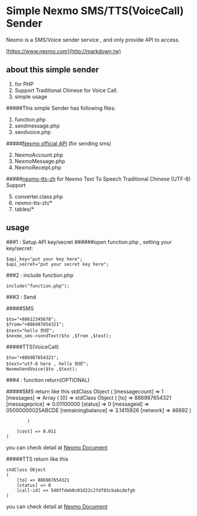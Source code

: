 Simple Nexmo SMS/TTS(VoiceCall) Sender
==


Nexmo is a SMS/Voice sender service , and only provide API to access.

[https://www.nexmo.com](http://markdown.tw)



about this simple sender
--

1. for PHP
2. Support Traditional Chinese for Voice Call.
3. simple usage



#####This simple Sender has following files:

1. function.php
2. sendmessage.php
3. sendvoice.php

#####[Nexmo official API](https://docs.nexmo.com/index.php/pre-built-libraries) (for sending sms)

2. NexmoAccount.php
3. NexmoMessage.php
4. NexmoReceipt.php

#####[nexmo-tts-zh](https://github.com/jeremy5189/nexmo-tts-zh) for Nexmo Text To Speech Traditional Chinese (UTF-8) Support

5. converter.class.php
6. nexmo-tts-zh/*
7. tables/*


usage
--

###1 : Setup API key/secret
######open function.php , setting your key/secret:


	$api_key="put your key here";
	$api_secret="put your secret key here";


###2 : include function.php

	include("function.php");


###3 : Send

#####SMS

	$to="+88612345678";
	$from="+886987654321";
	$text="hello 你好";
	$nexmo_sms->sendText($to ,$from ,$text);


#####TTS(VoiceCall)


	$to="+886987654321";
	$text="utf-8 here , hello 你好";
	NexmoSendVoice($to ,$text);

###4 : function return(OPTIONAL)

#####SMS return like this
	stdClass Object
	(
	   	[messagecount] => 1
	    [messages] => Array
	        (
	            [0] => stdClass Object
	                (
	                    [to] => 886987654321
	                    [messageprice] => 0.01100000
	                    [status] => 0
	                    [messageid] => 05000000025ABCDE
	                    [remainingbalance] => 3.1415926
	                    [network] => 46692
	                )

	        )
	
    	[cost] => 0.011
	)

you can check detail at [Nexmo Document](https://docs.nexmo.com/index.php/messaging-sms-api/send-message)

#####TTS return like this

	stdClass Object
	(
	    [to] => 886987654321
	    [status] => 0
	    [call-id] => 548ffdeb0c01d22c2fdf03cbabcdefgh
	)
	

you can check detail at [Nexmo Document](https://docs.nexmo.com/index.php/voice-api/text-to-speech)